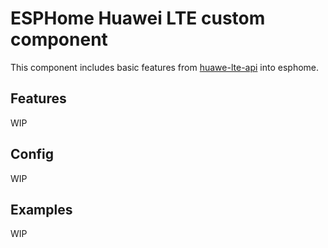 # ESPHome Huawei LTE custom component
This component includes basic features from [huawe-lte-api](https://github.com/Salamek/huawei-lte-api) into esphome.
## Features
WIP
## Config 
WIP
## Examples
WIP